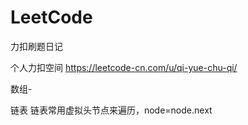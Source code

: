 # LeetCode
力扣刷题日记

个人力扣空间
https://leetcode-cn.com/u/qi-yue-chu-qi/

数组-

链表
链表常用虚拟头节点来遍历，node=node.next